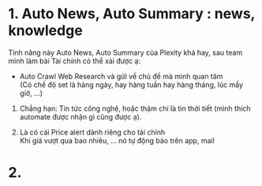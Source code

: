 # 1. Auto News, Auto Summary : news, knowledge 

Tính năng này Auto News, Auto Summary của Plexity khá hay, sau team mình làm bài Tài chính có thể xài được ạ:  
  
- Auto Crawl Web Research và gửi về chủ đề mà mình quan tâm  
(Có chế độ set là hàng ngày, hay hàng tuần hay hàng tháng, lúc mấy giờ, ...)  
  
1. Chẳng hạn: Tin tức công nghệ, hoặc thậm chí là tin thời tiết (mình thích automate được nhận gì cũng được ạ).  
  
2. Là có cái Price alert dành riêng cho tài chính  
Khi giá vượt qua bao nhiêu, ... nó tự động báo trên app, mail


# 2. 